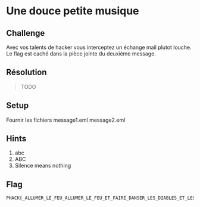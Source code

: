 # Une douce petite musique
## Challenge

Avec vos talents de hacker vous interceptez un échange mail plutot louche. Le flag est caché dans la pièce jointe du deuxième message.

## Résolution

> TODO

## Setup

Fournir les fichiers message1.eml message2.eml

## Hints

1. abc
2. ABC
3. Silence means nothing

## Flag

```
PHACK{_ALLUMER_LE_FEU_ALLUMER_LE_FEU_ET_FAIRE_DANSER_LES_DIABLES_ET_LES_DIEUX_ALLUMER_LE_FEU_ALLUMER_LE_FEU_ET_VOIR_GRANDIR_LA_FLAMME_DANS_VOS_YEUX_ALLUMER_LE_FEU_}
```